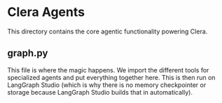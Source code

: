 # Clera Agents

This directory contains the core agentic functionality powering Clera.

## graph.py

This file is where the magic happens. We import the different tools for specialized agents and put everything together here.
This is then run on LangGraph Studio (which is why there is no memory checkpointer or storage because LangGraph Studio builds that in automatically).
